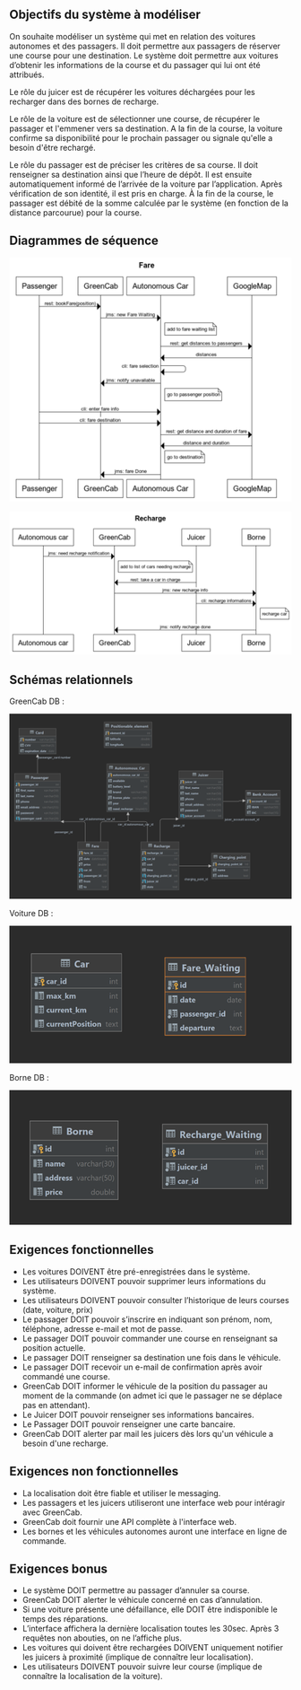 ## Objectifs du système à modéliser

On souhaite modéliser un système qui met en relation des voitures autonomes et des passagers. Il doit permettre aux passagers de réserver une course pour une destination. Le système doit permettre aux voitures d’obtenir les informations de la course et du passager qui lui ont été attribués.

Le rôle du juicer est de récupérer les voitures déchargées pour les recharger dans des bornes de recharge.

Le rôle de la voiture est de sélectionner une course, de récupérer le passager et l'emmener vers sa destination. A la fin de la course, la voiture confirme sa disponibilité pour le prochain passager ou signale qu'elle a besoin d'être rechargé.

Le rôle du passager est de préciser les critères de sa course. Il doit renseigner sa destination ainsi que l’heure de dépôt. Il est ensuite automatiquement informé de l’arrivée de la voiture par l’application. Après vérification de son identité, il est pris en charge. À la fin de la course, le passager est débité de la somme calculée par le système (en fonction de la distance parcourue) pour la course.

## Diagrammes de séquence

![](diagramSeqFare.png)

![](diagramSeqRecharge.png)

## Schémas relationnels

GreenCab DB :

![](EER_GreenCab.png)

Voiture DB :

![](EER_Voiture.png)

Borne DB :

![](EER_Borne.png)

## Exigences fonctionnelles

* Les voitures DOIVENT être pré-enregistrées dans le système.
* Les utilisateurs DOIVENT pouvoir supprimer leurs informations du système.
* Les utilisateurs DOIVENT pouvoir consulter l’historique de leurs courses (date, voiture, prix)
* Le passager DOIT pouvoir s’inscrire en indiquant son prénom, nom, téléphone, adresse e-mail et mot de passe.
* Le passager DOIT pouvoir commander une course en renseignant sa position actuelle.
* Le passager DOIT renseigner sa destination une fois dans le véhicule.
* Le passager DOIT recevoir un e-mail de confirmation après avoir commandé une course.
* GreenCab DOIT informer le véhicule de la position du passager au moment de la commande (on admet ici que le passager ne se déplace pas en attendant).
* Le Juicer DOIT pouvoir renseigner ses informations bancaires.
* Le Passager DOIT pouvoir renseigner une carte bancaire.
* GreenCab DOIT alerter par mail les juicers dès lors qu'un véhicule a besoin d'une recharge.

## Exigences non fonctionnelles

* La localisation doit être fiable et utiliser le messaging.
* Les passagers et les juicers utiliseront une interface web pour intéragir avec GreenCab.
* GreenCab doit fournir une API complète à l'interface web.
* Les bornes et les véhicules autonomes auront une interface en ligne de commande.

## Exigences bonus

* Le système DOIT permettre au passager d’annuler sa course.
* GreenCab DOIT alerter le véhicule concerné en cas d’annulation.
* Si une voiture présente une défaillance, elle DOIT être indisponible le temps des réparations.
* L’interface affichera la dernière localisation toutes les 30sec. Après 3 requêtes non abouties, on ne l’affiche plus.
* Les voitures qui doivent être rechargées DOIVENT uniquement notifier les juicers à proximité (implique de connaître leur localisation).
* Les utilisateurs DOIVENT pouvoir suivre leur course (implique de connaître la localisation de la voiture).